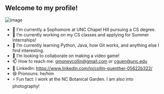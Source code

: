 ## Welcome to my profile!

![image](https://github.com/user-attachments/assets/1c602cd1-174b-44de-9e70-e0abe193389c)

- 📝 I'm currently a Sophomore at UNC Chapel Hill pursuing a CS degree.
- 🔭 I’m currently working on my CS classes and applying for Summer Internships!
- 🌱 I’m currently learning Python, Java, how Git works, and anything else I find interesting.
- 👯 I’m looking to collaborate on making a video game!
- 📫 How to reach me: gmoneycollin@gmail.com or cguen@unc.edu
- 🔗 LinkedIn: https://www.linkedin.com/in/collin-guenther-05622b322/
- 😄 Pronouns: he/him
- ⚡ Fun fact: I work at the NC Botanical Garden. I am also into photography!

